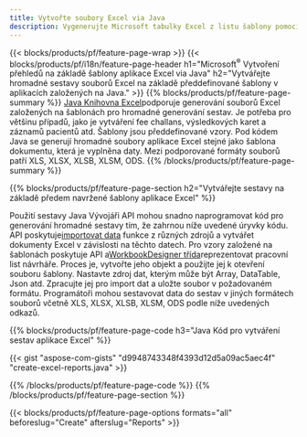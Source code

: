 ```yaml
---
title: Vytvořte soubory Excel via Java
description: Vygenerujte Microsoft tabulky Excel z listu šablony pomocí knihovny tabulek Java
---
```

{{< blocks/products/pf/feature-page-wrap >}}
{{< blocks/products/pf/i18n/feature-page-header h1="Microsoft<sup>&reg;</sup> Vytvoření přehledů na základě šablony aplikace Excel via Java" h2="Vytvářejte hromadné sestavy souborů Excel na základě předdefinované šablony v aplikacích založených na Java." >}}
{{% blocks/products/pf/feature-page-summary %}}
[Java Knihovna Excel](/cells/cs/java/)podporuje generování souborů Excel založených na šablonách pro hromadné generování sestav. Je potřeba pro většinu případů, jako je vytváření fee challans, výsledkových karet a záznamů pacientů atd. Šablony jsou předdefinované vzory. Pod kódem Java se generují hromadné soubory aplikace Excel stejné jako šablona dokumentu, která je vyplněna daty. Mezi podporované formáty souborů patří XLS, XLSX, XLSB, XLSM, ODS.
{{% /blocks/products/pf/feature-page-summary %}}

{{% blocks/products/pf/feature-page-section h2="Vytvářejte sestavy na základě předem navržené šablony aplikace Excel" %}}

 Použití sestavy Java Vývojáři API mohou snadno naprogramovat kód pro generování hromadné sestavy tím, že zahrnou níže uvedené úryvky kódu. API poskytuje[importovat data](https://docs.aspose.com/cells/java/import-and-export-data/) funkce z různých zdrojů a vytvářet dokumenty Excel v závislosti na těchto datech. Pro vzory založené na šablonách poskytuje API a[WorkbookDesigner třída](https://reference.aspose.com/cells/java/com.aspose.cells/WorkbookDesigner)reprezentovat pracovní list návrháře. Proces je, vytvořte jeho objekt a použijte jej k otevření souboru šablony. Nastavte zdroj dat, kterým může být Array, DataTable, Json atd. Zpracujte jej pro import dat a uložte soubor v požadovaném formátu. Programátoři mohou sestavovat data do sestav v jiných formátech souborů včetně XLS, XLSX, XLSB, XLSM, ODS podle níže uvedených odkazů.



{{% blocks/products/pf/feature-page-code h3="Java Kód pro vytváření sestav aplikace Excel" %}}

{{< gist "aspose-com-gists" "d9948743348f4393d12d5a09ac5aec4f" "create-excel-reports.java" >}}

{{% /blocks/products/pf/feature-page-code %}}
{{% /blocks/products/pf/feature-page-section %}}

{{< blocks/products/pf/feature-page-options formats="all" beforeslug="Create" afterslug="Reports" >}}
